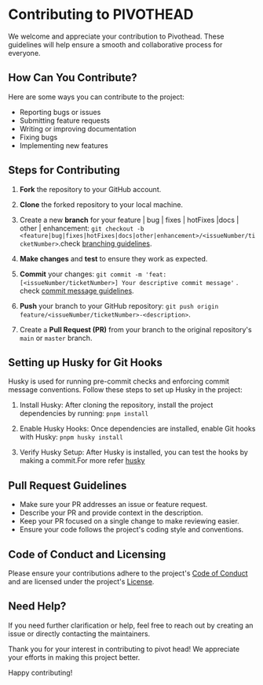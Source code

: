 # Contributing to PIVOTHEAD

We welcome and appreciate your contribution to Pivothead. These guidelines will help ensure a smooth and collaborative process for everyone.

## How Can You Contribute?

Here are some ways you can contribute to the project:

- Reporting bugs or issues
- Submitting feature requests
- Writing or improving documentation
- Fixing bugs
- Implementing new features

## Steps for Contributing

1. **Fork** the repository to your GitHub account.

2. **Clone** the forked repository to your local machine.

3. Create a new **branch** for your feature | bug | fixes | hotFixes |docs | other | enhancement: `git checkout -b <feature|bug|fixes|hotFixes|docs|other|enhancement>/<issueNumber/ticketNumber>`.check [branching guidelines](./BRANCHING.md).

4. **Make changes** and **test** to ensure they work as expected.

5. **Commit** your changes: `git commit -m 'feat:[<issueNumber/ticketNumber>] Your descriptive commit message'` . check [commit message guidelines](./COMMIT_MESSAGE.md).

6. **Push** your branch to your GitHub repository: `git push origin feature/<issueNumber/ticketNumber>-<description>`.

7. Create a **Pull Request (PR)** from your branch to the original repository's `main` or `master` branch.

## Setting up Husky for Git Hooks

Husky is used for running pre-commit checks and enforcing commit message conventions. Follow these steps to set up Husky in the project:

1. Install Husky: After cloning the repository, install the project dependencies by running: `pnpm install`

2. Enable Husky Hooks:
   Once dependencies are installed, enable Git hooks with Husky: `pnpm husky install`

3. Verify Husky Setup:
   After Husky is installed, you can test the hooks by making a commit.For more refer [husky](https://typicode.github.io/husky/get-started.html)

## Pull Request Guidelines

- Make sure your PR addresses an issue or feature request.
- Describe your PR and provide context in the description.
- Keep your PR focused on a single change to make reviewing easier.
- Ensure your code follows the project's coding style and conventions.

## Code of Conduct and Licensing

Please ensure your contributions adhere to the project's [Code of Conduct](./CODE_OF_CONDUCT.md) and are licensed under the project's [License](./LICENSE).

## Need Help?

If you need further clarification or help, feel free to reach out by creating an issue or directly contacting the maintainers.

Thank you for your interest in contributing to pivot head! We appreciate your efforts in making this project better.

Happy contributing!
